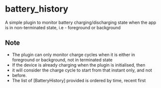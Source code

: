 # battery_history

A simple plugin to monitor battery charging/discharging state when the app is in non-terminated state, i.e - foreground or background

## Note

- The plugin can only monitor charge cycles when it is either in foreground or background, not in terminated state
- If the device is already charging when the plugin is initialised, then
- it will consider the charge cycle to start from that instant only, and not
- before.
- The list of [BatteryHistory] provided is ordered by time, recent first
